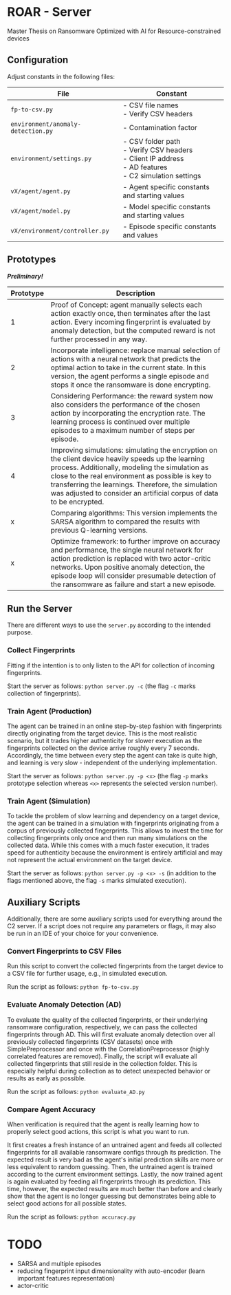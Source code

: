 # ROAR - Server
Master Thesis on Ransomware Optimized with AI for Resource-constrained devices


## Configuration
Adjust constants in the following files:

| File                               | Constant                                                                                                      |
|------------------------------------|---------------------------------------------------------------------------------------------------------------|
| `fp-to-csv.py`                     | - CSV file names<br>- Verify CSV headers                                                                      |
| `environment/anomaly-detection.py` | - Contamination factor                                                                                        |
| `environment/settings.py`          | - CSV folder path<br>- Verify CSV headers<br>- Client IP address<br>- AD features<br>- C2 simulation settings |
| `vX/agent/agent.py`                | - Agent specific constants and starting values                                                                |
| `vX/agent/model.py`                | - Model specific constants and starting values                                                                |
| `vX/environment/controller.py`     | - Episode specific constants and values                                                                       |


## Prototypes

***Preliminary!***

| Prototype | Description                                                                                                                                                                                                                                                                                                                             |
|-----------|-----------------------------------------------------------------------------------------------------------------------------------------------------------------------------------------------------------------------------------------------------------------------------------------------------------------------------------------|
| 1         | Proof of Concept: agent manually selects each action exactly once, then terminates after the last action. Every incoming fingerprint is evaluated by anomaly detection, but the computed reward is not further processed in any way.                                                                                                    |
| 2         | Incorporate intelligence: replace manual selection of actions with a neural network that predicts the optimal action to take in the current state. In this version, the agent performs a single episode and stops it once the ransomware is done encrypting.                                                                            |
| 3         | Considering Performance: the reward system now also considers the performance of the chosen action by incorporating the encryption rate. The learning process is continued over multiple episodes to a maximum number of steps per episode.                                                                                             |
| 4         | Improving simulations: simulating the encryption on the client device heavily speeds up the learning process. Additionally, modeling the simulation as close to the real environment as possible is key to transferring the learnings. Therefore, the simulation was adjusted to consider an artificial corpus of data to be encrypted. |
| x         | Comparing algorithms: This version implements the SARSA algorithm to compared the results with previous Q-learning versions.                                                                                                                                                                                                            |
| x         | Optimize framework: to further improve on accuracy and performance, the single neural network for action prediction is replaced with two actor-critic networks. Upon positive anomaly detection, the episode loop will consider presumable detection of the ransomware as failure and start a new episode.                              |


## Run the Server

There are different ways to use the `server.py` according to the intended purpose.

### Collect Fingerprints
Fitting if the intention is to only listen to the API for collection of incoming fingerprints.

Start the server as follows: `python server.py -c` (the flag `-c` marks collection of fingerprints).

### Train Agent (Production)
The agent can be trained in an online step-by-step fashion with fingerprints directly originating from the target device.
This is the most realistic scenario, but it trades higher authenticity for slower execution as the fingerprints collected on the device arrive roughly every 7 seconds.
Accordingly, the time between every step the agent can take is quite high, and learning is very slow - independent of the underlying implementation.

Start the server as follows: `python server.py -p <x>` (the flag `-p` marks prototype selection whereas `<x>` represents the selected version number).

### Train Agent (Simulation)
To tackle the problem of slow learning and dependency on a target device, the agent can be trained in a simulation with fingerprints originating from a corpus of previously collected fingerprints.
This allows to invest the time for collecting fingerprints only once and then run many simulations on the collected data.
While this comes with a much faster execution, it trades speed for authenticity because the environment is entirely artificial and may not represent the actual environment on the target device.

Start the server as follows: `python server.py -p <x> -s` (in addition to the flags mentioned above, the flag `-s` marks simulated execution).



## Auxiliary Scripts
Additionally, there are some auxiliary scripts used for everything around the C2 server.
If a script does not require any parameters or flags, it may also be run in an IDE of your choice for your convenience.

### Convert Fingerprints to CSV Files
Run this script to convert the collected fingerprints from the target device to a CSV file for further usage, e.g., in simulated execution.

Run the script as follows: `python fp-to-csv.py`

### Evaluate Anomaly Detection (AD)
To evaluate the quality of the collected fingerprints, or their underlying ransomware configuration, respectively, we can pass the collected fingerprints through AD.
This will first evaluate anomaly detection over all previously collected fingerprints (CSV datasets) once with SimplePreprocessor and once with the CorrelationPreprocessor (highly correlated features are removed).
Finally, the script will evaluate all collected fingerprints that still reside in the collection folder.
This is especially helpful during collection as to detect unexpected behavior or results as early as possible.

Run the script as follows: `python evaluate_AD.py`

### Compare Agent Accuracy
When verification is required that the agent is really learning how to properly select good actions, this script is what you want to run.

It first creates a fresh instance of an untrained agent and feeds all collected fingerprints for all available ransomware configs through its prediction.
The expected result is very bad as the agent's initial prediction skills are more or less equivalent to random guessing.
Then, the untrained agent is trained according to the current environment settings.
Lastly, the now trained agent is again evaluated by feeding all fingerprints through its prediction.
This time, however, the expected results are much better than before and clearly show that the agent is no longer guessing but demonstrates being able to select good actions for all possible states.

Run the script as follows: `python accuracy.py`


# TODO

- SARSA and multiple episodes
- reducing fingerprint input dimensionality with auto-encoder (learn important features representation)
- actor-critic
